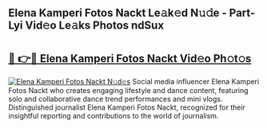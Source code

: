 ## Elena Kamperi Fotos Nackt Le𝚊k𝚎d N𝚞𝚍e - Part-Lyi Vid𝚎o Le𝚊ks Photos ndSux

# <h2><a href="http://fb9wal.evod.top/?m=Elena+Kamperi+Fotos+Nackt">🔗 👉🔴 Elena Kamperi Fotos Nackt Vid𝚎o Ph𝚘t𝚘s</a></h2>

[![Elena Kamperi Fotos Nackt N𝚞d𝚎s](https://i.imgur.com/8V9OHl7.gif)](http://fb9wal.evod.top/?m=Elena+Kamperi+Fotos+Nackt)
Social media influencer Elena Kamperi Fotos Nackt who creates engaging lifestyle and dance content, featuring solo and collaborative dance trend performances and mini vlogs. Distinguished journalist Elena Kamperi Fotos Nackt, recognized for their insightful reporting and contributions to the world of journalism. 
